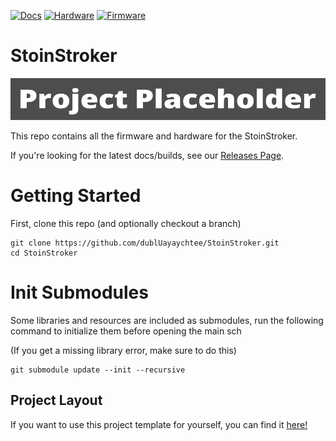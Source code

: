 [![Docs](https://github.com/dublUayaychtee/StenoStroker/actions/workflows/docs_workflow.yml/badge.svg)](https://github.com/dublUayaychtee/StenoStroker/actions/workflows/docs_workflow.yml)
[![Hardware](https://github.com/dublUayaychtee/StenoStroker/actions/workflows/hardware_workflow.yml/badge.svg)](https://github.com/dublUayaychtee/StenoStroker/actions/workflows/hardware_workflow.yml)
[![Firmware](https://github.com/dublUayaychtee/StenoStroker/actions/workflows/firmware_workflow.yml/badge.svg)](https://github.com/dublUayaychtee/StenoStroker/actions/workflows/firmware_workflow.yml)


# StoinStroker

![Banner](Static/Banner.png)

This repo contains all the firmware and hardware for the StoinStroker.

If you're looking for the latest docs/builds, see our [Releases Page](https://github.com/dublUayaychtee/StenoStroker/releases).

# Getting Started

First, clone this repo (and optionally checkout a branch)

```shell
git clone https://github.com/dublUayaychtee/StoinStroker.git
cd StoinStroker
```

# Init Submodules

Some libraries and resources are included as submodules, run the following
command to initialize them before opening the main sch

(If you get a missing library error, make sure to do this)

```shell
git submodule update --init --recursive
```


## Project Layout

If you want to use this project template for yourself, you can find it [here!](https://github.com/KenwoodFox/Project-Template)
